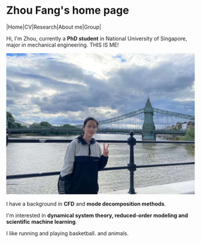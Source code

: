 # Zhou Fang's home page

|Home|CV|Research|About me|Group|

Hi, I'm Zhou, currently a **PhD student** in National University of Singapore, major in mechanical engineering. THIS IS ME!

<img title="aboutme" alt="A pic of me" src="/figs/aboutme.jpg">

I have a background in **CFD** and **mode decomposition methods**.

I'm interested in **dynamical system theory, reduced-order modeling and scientific machine learning**.

I like running and playing basketball. and animals.


